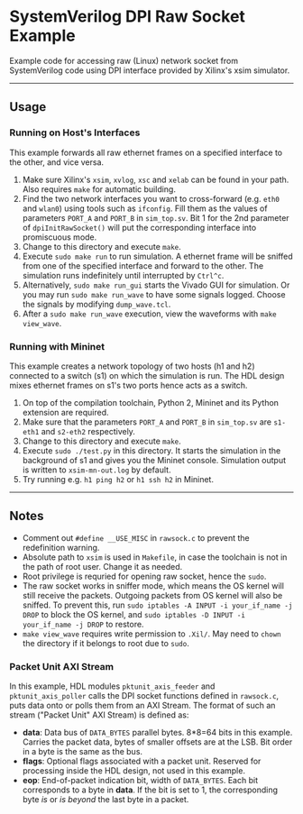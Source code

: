 # SystemVerilog DPI Raw Socket Example

Example code for accessing raw (Linux) network socket from 
SystemVerilog code using DPI interface provided by Xilinx's 
xsim simulator.

-----

## Usage

### Running on Host's Interfaces

This example forwards all raw ethernet frames on a specified interface
to the other, and vice versa.

1. Make sure Xilinx's `xsim`, `xvlog`, `xsc` and `xelab` can be 
found in your path. Also requires `make` for automatic building.
2. Find the two network interfaces you want to cross-forward 
(e.g. `eth0` and `wlan0`) using tools such as `ifconfig`. Fill them 
as the values of parameters `PORT_A` and `PORT_B` in `sim_top.sv`. 
Bit 1 for the 2nd parameter of `dpiInitRawSocket()` will put the 
corresponding interface into promiscuous mode.
3. Change to this directory and execute `make`.
4. Execute `sudo make run` to run simulation. A ethernet frame 
will be sniffed from one of the specified interface and forward to 
the other. The simulation runs indefinitely until interrupted by 
`Ctrl^c`. 
5. Alternatively, `sudo make run_gui` starts the Vivado GUI for 
simulation. Or you may run `sudo make run_wave` to have some signals 
logged. Choose the signals by modifying `dump_wave.tcl`.
6. After a `sudo make run_wave` execution, view the waveforms with 
`make view_wave`.

### Running with Mininet

This example creates a network topology of two hosts (h1 and h2) 
connected to a switch (s1) on which the simulation is run. The HDL 
design mixes ethernet frames on s1's two ports hence acts as a switch.

1. On top of the compilation toolchain, Python 2, Mininet and its 
Python extension are required.
2. Make sure that the parameters `PORT_A` and `PORT_B` in `sim_top.sv` 
are `s1-eth1` and `s2-eth2` respectively.
3. Change to this directory and execute `make`.
4. Execute `sudo ./test.py` in this directory. It starts the simulation 
in the background of s1 and gives you the Mininet console. Simulation 
output is written to `xsim-mn-out.log` by default.
5. Try running e.g. `h1 ping h2` or `h1 ssh h2` in Mininet.

-----

## Notes

- Comment out `#define __USE_MISC` in `rawsock.c` to prevent the 
redefinition warning.
- Absolute path to `xsim` is used in `Makefile`, in case the 
toolchain is not in the path of root user. Change it as needed.
- Root privilege is requried for opening raw socket, hence the `sudo`. 
- The raw socket works in sniffer mode, which means the OS kernel 
will still receive the packets. Outgoing packets from OS kernel 
will also be sniffed. To prevent this, run
`sudo iptables -A INPUT -i your_if_name -j DROP`
to block the OS kernel, and 
`sudo iptables -D INPUT -i your_if_name -j DROP`
to restore.
- `make view_wave` requires write permission to `.Xil/`. May need 
to `chown` the directory if it belongs to root due to `sudo`.

### Packet Unit AXI Stream

In this example, HDL modules `pktunit_axis_feeder` and 
`pktunit_axis_poller` calls the DPI socket functions defined in 
`rawsock.c`, puts data onto or polls them from an AXI Stream. The 
format of such an stream ("Packet Unit" AXI Stream) is defined as: 

- **data**: Data bus of `DATA_BYTES` parallel bytes. 8*8=64 bits 
in this example. Carries the packet data, bytes of smaller offsets 
are at the LSB. Bit order in a byte is the same as the bus.
- **flags**: Optional flags associated with a packet unit. Reserved 
for processing inside the HDL design, not used in this example.
- **eop**: End-of-packet indication bit, width of `DATA_BYTES`. Each 
bit corresponds to a byte in **data**. If the bit is set to 1, the 
corresponding byte *is* or *is beyond* the last byte in a packet.
